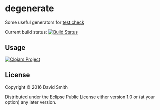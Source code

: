 # degenerate

Some useful generators for [test.check](https://github.com/clojure/test.check)

Current build status: [![Build Status](https://travis-ci.org/shmish111/degenerate.png)](https://travis-ci.org/shmish111/degenerate)

## Usage

[![Clojars Project](http://clojars.org/degenerate/latest-version.svg)](http://clojars.org/degenerate)

## License

Copyright © 2016 David Smith

Distributed under the Eclipse Public License either version 1.0 or (at
your option) any later version.
